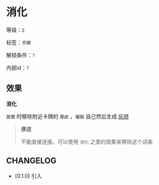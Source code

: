 # 消化

等级：`2`

标签：`手牌`

解锁条件：`?`

内部id：`?`

## 效果

**消化**

`放置` 时移除附近卡牌的 `厚皮` ，`摧毁` 自己然后生成 [灰烬](灰烬.md)

> **厚皮**
>
> 不能直接连接。可以使用 `消化` 之类的效果来移除这个词条

## CHANGELOG

- [0.1.0] 引入
